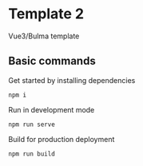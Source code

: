 # Template 2
Vue3/Bulma template


## Basic commands
Get started by installing dependencies
```shell
npm i
```

Run in development mode
```shell
npm run serve
```

Build for production deployment
```shell
npm run build
```